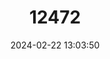 ---
title: "12472"
category: "Lygosoma koratense"
draft: false
date: 2024-02-22 13:03:50
languages:
  English: ["Koraten Writhing Skink", "Khorat Supple Skink"]
  German: ["Korat-laubskink"]
---